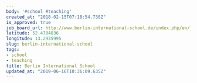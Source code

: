 ```yaml
---
body: '#school #teaching'
created_at: "2018-02-15T07:18:54.738Z"
is_approved: true
job_board_url: http://www.berlin-international-school.de/index.php/en/job-opportunities-bis-en.html
latitude: 52.4704836
longitude: 13.2935995
slug: berlin-international-school
tags:
- school
- teaching
title: Berlin International School
updated_at: "2019-06-16T10:36:09.635Z"
---
```

